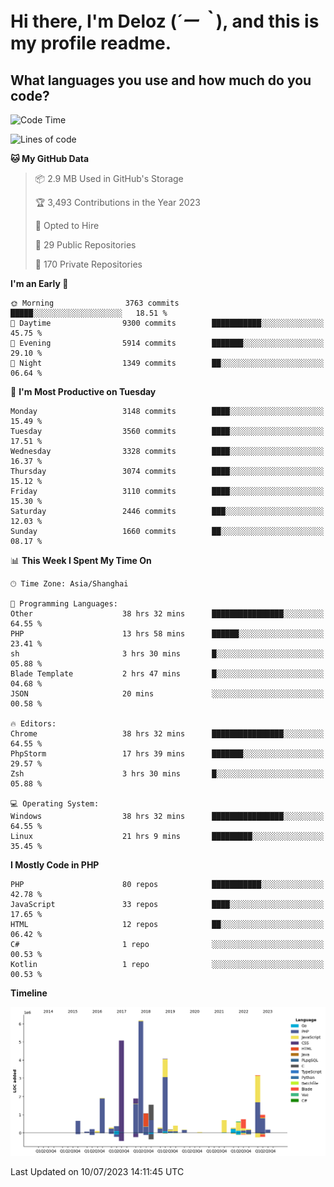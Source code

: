 # **Hi there, I'm Deloz (*´ー｀*), and this is my profile readme.**

## **What languages you use and how much do you code?**

<!--START_SECTION:waka-->
![Code Time](http://img.shields.io/badge/Code%20Time-1%2C876%20hrs%201%20min-blue)

![Lines of code](https://img.shields.io/badge/From%20Hello%20World%20I%27ve%20Written-31.3%20million%20lines%20of%20code-blue)

**🐱 My GitHub Data** 

> 📦 2.9 MB Used in GitHub's Storage 
 > 
> 🏆 3,493 Contributions in the Year 2023
 > 
> 💼 Opted to Hire
 > 
> 📜 29 Public Repositories 
 > 
> 🔑 170 Private Repositories 
 > 
**I'm an Early 🐤** 

```text
🌞 Morning                3763 commits        █████░░░░░░░░░░░░░░░░░░░░   18.51 % 
🌆 Daytime                9300 commits        ███████████░░░░░░░░░░░░░░   45.75 % 
🌃 Evening                5914 commits        ███████░░░░░░░░░░░░░░░░░░   29.10 % 
🌙 Night                  1349 commits        ██░░░░░░░░░░░░░░░░░░░░░░░   06.64 % 
```
📅 **I'm Most Productive on Tuesday** 

```text
Monday                   3148 commits        ████░░░░░░░░░░░░░░░░░░░░░   15.49 % 
Tuesday                  3560 commits        ████░░░░░░░░░░░░░░░░░░░░░   17.51 % 
Wednesday                3328 commits        ████░░░░░░░░░░░░░░░░░░░░░   16.37 % 
Thursday                 3074 commits        ████░░░░░░░░░░░░░░░░░░░░░   15.12 % 
Friday                   3110 commits        ████░░░░░░░░░░░░░░░░░░░░░   15.30 % 
Saturday                 2446 commits        ███░░░░░░░░░░░░░░░░░░░░░░   12.03 % 
Sunday                   1660 commits        ██░░░░░░░░░░░░░░░░░░░░░░░   08.17 % 
```


📊 **This Week I Spent My Time On** 

```text
🕑︎ Time Zone: Asia/Shanghai

💬 Programming Languages: 
Other                    38 hrs 32 mins      ████████████████░░░░░░░░░   64.55 % 
PHP                      13 hrs 58 mins      ██████░░░░░░░░░░░░░░░░░░░   23.41 % 
sh                       3 hrs 30 mins       █░░░░░░░░░░░░░░░░░░░░░░░░   05.88 % 
Blade Template           2 hrs 47 mins       █░░░░░░░░░░░░░░░░░░░░░░░░   04.68 % 
JSON                     20 mins             ░░░░░░░░░░░░░░░░░░░░░░░░░   00.58 % 

🔥 Editors: 
Chrome                   38 hrs 32 mins      ████████████████░░░░░░░░░   64.55 % 
PhpStorm                 17 hrs 39 mins      ███████░░░░░░░░░░░░░░░░░░   29.57 % 
Zsh                      3 hrs 30 mins       █░░░░░░░░░░░░░░░░░░░░░░░░   05.88 % 

💻 Operating System: 
Windows                  38 hrs 32 mins      ████████████████░░░░░░░░░   64.55 % 
Linux                    21 hrs 9 mins       █████████░░░░░░░░░░░░░░░░   35.45 % 
```

**I Mostly Code in PHP** 

```text
PHP                      80 repos            ███████████░░░░░░░░░░░░░░   42.78 % 
JavaScript               33 repos            ████░░░░░░░░░░░░░░░░░░░░░   17.65 % 
HTML                     12 repos            ██░░░░░░░░░░░░░░░░░░░░░░░   06.42 % 
C#                       1 repo              ░░░░░░░░░░░░░░░░░░░░░░░░░   00.53 % 
Kotlin                   1 repo              ░░░░░░░░░░░░░░░░░░░░░░░░░   00.53 % 
```



**Timeline**

![Lines of Code chart](https://raw.githubusercontent.com/deloz/deloz/main/assets/bar_graph.png)


 Last Updated on 10/07/2023 14:11:45 UTC
<!--END_SECTION:waka-->
